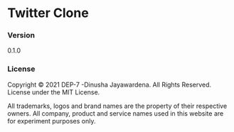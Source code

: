 # Twitter Clone

### Version
0.1.0

### License
Copyright © 2021 DEP-7 -Dinusha Jayawardena. All Rights Reserved. License under the MIT License.

All trademarks, logos and brand names are the property of their respective owners.
All company, product and service names used in this website are for experiment purposes only.